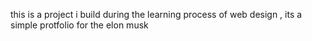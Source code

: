 this is a project i build during the learning process of web design , its a simple protfolio for the elon musk 
